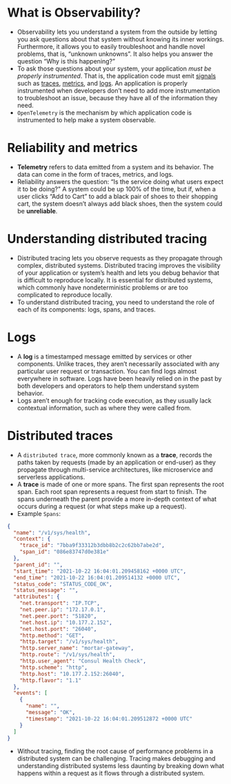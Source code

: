 # What is Observability?

- Observability lets you understand a system from the outside by letting you ask questions about that system without knowing its inner workings. Furthermore, it allows you to easily troubleshoot and handle novel problems, that is, “unknown unknowns”. It also helps you answer the question “Why is this happening?”
- To ask those questions about your system, your application *must be properly instrumented*. That is, the application code must emit [signals](https://opentelemetry.io/docs/concepts/signals/) such as [traces](https://opentelemetry.io/docs/concepts/signals/traces/), [metrics](https://opentelemetry.io/docs/concepts/signals/metrics/), and [logs](https://opentelemetry.io/docs/concepts/signals/logs/). An application is properly instrumented when developers don’t need to add more instrumentation to troubleshoot an issue, because they have all of the information they need.
- `OpenTelemetry` is the mechanism by which application code is instrumented to help make a system observable.

# Reliability and metrics

- **Telemetry** refers to data emitted from a system and its behavior. The data can come in the form of traces, metrics, and logs.
- Reliability answers the question: “Is the service doing what users expect it to be doing?” A system could be up 100% of the time, but if, when a user clicks “Add to Cart” to add a black pair of shoes to their shopping cart, the system doesn’t always add black shoes, then the system could be **unreliable**.

# Understanding distributed tracing

- Distributed tracing lets you observe requests as they propagate through complex, distributed systems. Distributed tracing improves the visibility of your application or system’s health and lets you debug behavior that is difficult to reproduce locally. It is essential for distributed systems, which commonly have nondeterministic problems or are too complicated to reproduce locally.
- To understand distributed tracing, you need to understand the role of each of its components: logs, spans, and traces.

# Logs

- A **log** is a timestamped message emitted by services or other components. Unlike traces, they aren’t necessarily associated with any particular user request or transaction. You can find logs almost everywhere in software. Logs have been heavily relied on in the past by both developers and operators to help them understand system behavior.
- Logs aren’t enough for tracking code execution, as they usually lack contextual information, such as where they were called from.

# Distributed traces

- A `distributed trace`, more commonly known as a **trace**, records the paths taken by requests (made by an application or end-user) as they propagate through multi-service architectures, like microservice and serverless applications.
- A **trace** is made of one or more spans. The first span represents the root span. Each root span represents a request from start to finish. The spans underneath the parent provide a more in-depth context of what occurs during a request (or what steps make up a request).
- Example `Spans`:

```json
{
  "name": "/v1/sys/health",
  "context": {
    "trace_id": "7bba9f33312b3dbb8b2c2c62bb7abe2d",
    "span_id": "086e83747d0e381e"
  },
  "parent_id": "",
  "start_time": "2021-10-22 16:04:01.209458162 +0000 UTC",
  "end_time": "2021-10-22 16:04:01.209514132 +0000 UTC",
  "status_code": "STATUS_CODE_OK",
  "status_message": "",
  "attributes": {
    "net.transport": "IP.TCP",
    "net.peer.ip": "172.17.0.1",
    "net.peer.port": "51820",
    "net.host.ip": "10.177.2.152",
    "net.host.port": "26040",
    "http.method": "GET",
    "http.target": "/v1/sys/health",
    "http.server_name": "mortar-gateway",
    "http.route": "/v1/sys/health",
    "http.user_agent": "Consul Health Check",
    "http.scheme": "http",
    "http.host": "10.177.2.152:26040",
    "http.flavor": "1.1"
  },
  "events": [
    {
      "name": "",
      "message": "OK",
      "timestamp": "2021-10-22 16:04:01.209512872 +0000 UTC"
    }
  ]
}
```

- Without tracing, finding the root cause of performance problems in a distributed system can be challenging. Tracing makes debugging and understanding distributed systems less daunting by breaking down what happens within a request as it flows through a distributed system.
